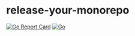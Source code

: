 # release-your-monorepo

[![Go Report Card](https://goreportcard.com/badge/github.com/kwk/release-your-monorepo)](https://goreportcard.com/report/github.com/kwk/release-your-monorepo) [![Go](https://github.com/kwk/release-your-monorepo/actions/workflows/go.yml/badge.svg)](https://github.com/kwk/release-your-monorepo/actions/workflows/go.yml)
